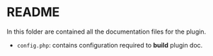 # README

In this folder are contained all the documentation files for the plugin.

- `config.php`: contains configuration required to **build** plugin doc.

